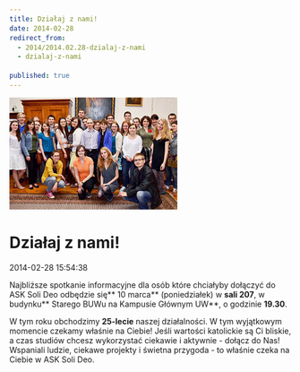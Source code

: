```yaml
---
title: Działaj z nami!
date: 2014-02-28
redirect_from: 
  - 2014/2014.02.28-dzialaj-z-nami
  - dzialaj-z-nami

published: true
---
```



![/assets/posts/2014/2014-02-28-dzialaj-z-nami/soli_deo_01.jpg](/assets/posts/2014/2014-02-28-dzialaj-z-nami/soli_deo_01.jpg)

# Działaj z nami!

<time>2014-02-28 15:54:38</time>


Najbliższe spotkanie informacyjne dla osób które chciałyby dołączyć do ASK Soli Deo odbędzie się** 10 marca** (poniedziałek) w **sali 207**, w budynku** Starego BUWu na Kampusie Głównym UW**, o godzinie **19.30**.

W tym roku obchodzimy **25-lecie** naszej działalności. W tym wyjątkowym momencie czekamy właśnie na Ciebie! 
Jeśli wartości katolickie są Ci bliskie, a czas studiów chcesz wykorzystać ciekawie i aktywnie - dołącz do Nas!
 
 
Wspaniali ludzie, ciekawe projekty i świetna przygoda - to właśnie czeka na Ciebie w ASK Soli Deo.

<!--{{json:{"created_date":"2014-02-28 15:54:38","publish_down":"2014-03-11 16:55:28","id":"5364"}}}-->